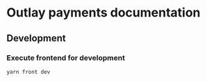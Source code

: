 # Outlay payments documentation

## Development

### Execute frontend for development

```sh
yarn front dev
```